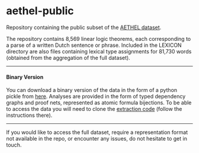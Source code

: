 # aethel-public
Repository containing the public subset of the [AETHEL dataset](http://www.lrec-conf.org/proceedings/lrec2020/pdf/2020.lrec-1.647.pdf).


The repository contains 8,569 linear logic theorems, each corresponding to a parse of a written Dutch sentence or phrase.
Included in the LEXICON directory are also files containing lexical type assignments for 81,730 words 
(obtained from the aggregation of the full dataset). 

---

#### Binary Version
You can download a binary version of the data in the form of a python pickle from 
[here](https://surfdrive.surf.nl/files/index.php/s/jIpWUphW7RSQJ5V).
Analyses are provided in the form of typed dependency graphs and proof nets, represented as atomic formula bijections.
To be able to access the data you will need to clone the 
[extraction code](https://github.com/konstantinosKokos/Lassy-TLG-Extraction/tree/master) (follow the instructions there).


---
 
If you would like to access the full dataset, require a representation format not available in the repo, or encounter any issues, do not hesitate to get in touch.
